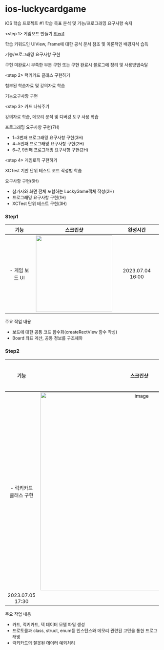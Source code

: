 # ios-luckycardgame
iOS 학습 프로젝트 #1
학습 목표 분석 및 기능/프로그래밍 요구사항 숙지

<step 1> 게임보드 만들기 [Step1](#Step1)

학습 키워드인 UIView, Frame에 대한 공식 문서 참조 및 이론적인 배경지식 습득

기능/프로그래밍 요구사항 구현

구현 미완료시 부족한 부분 구현 또는 구현 완료시 블로그에 정리 및 사용방법숙달


<step 2> 럭키카드 클래스 구현하기

첨부된 학습자료 및 강의자료 학습

기능요구사항 구현

<step 3> 카드 나눠주기

강의자료 학습, 메모리 분석 및 디버깅 도구 사용 학습

프로그래밍 요구사항 구현(7H)

- 1~3번째 프로그래밍 요구사항 구현(3H)
- 4~5번째 프로그래밍 요구사항 구현(2H)
- 6~7, 9번째 프로그래밍 요구사항 구현(2H)

<step 4> 게임로직 구현하기

XCTest 기반 단위 테스트 코드 작성법 학습

요구사항 구현(6H)

- 참가자와 화면 전체 포함하는 LuckyGame객체 작성(2H)
- 프로그래밍 요구사항 구현(1H)
- XCTest 단위 테스트 구현(3H)

### Step1
 |기능|스크린샷|완성시간|
 |:--:|:--:|:--:|
 |- 게임 보드 UI |<img src = "https://github.com/Eunno-An/ios-luckycardgame/assets/33450365/c22a6a9c-c0ef-4495-ad60-6924a651d8aa" width ="250">|2023.07.04 16:00|

 주요 작업 내용
- 보드에 대한 공통 코드 함수화(createRectView 함수 작성)
- Board 좌표 계산, 공통 정보를 구조체화

### Step2
 |기능|스크린샷|완성시간|
 |:--:|:--:|:--:|
 |- 럭키카드 클래스 구현 |<img width="648" alt="image" src="https://github.com/Eunno-An/ios-luckycardgame/assets/33450365/f67f066e-4afa-4524-86ea-1d30c4000f34">
|2023.07.05 17:30|

 주요 작업 내용
- 카드, 럭키카드, 덱 데이터 모델 파일 생성
- 프로토콜과 class, struct, enum등 인스턴스와 메모리 관련된 고민을 통한 프로그래밍
- 럭키카드의 잘못된 데이터 예외처리

